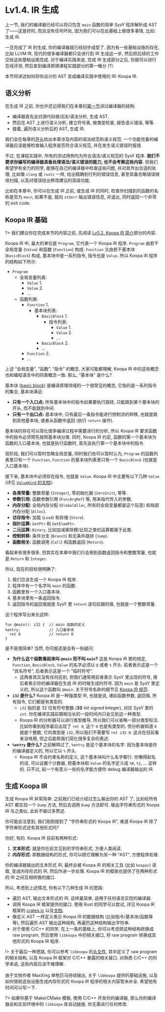 # Lv1.4. IR 生成

上一节, 我们的编译器已经可以将只包含 `main` 函数的简单 SysY 程序解析成 AST 了——这是好的, 而且没有任何坏处, 因为我们可以在此基础上做很多事情, 比如: 生成 IR.

一旦完成了 IR 的生成, 你的编译器就已经初步成型了. 因为有一些基础设施的存在, 比如 LLVM IR, 现代的很多编译器都只会进行到 IR 生成这一步, 然后把后续的工作交给这些基础设施完成. 对于编译实践来说, 完成 IR 生成部分之后, 你就可以进行在线评测, 然后拿到编译原理课程实践部分的第一桶分 (?).

本节将讲述如何将你设计的 AST 变成编译实践中使用的 IR: Koopa IR.

## 语义分析

在生成 IR 之前, 你也许还记得我们在本章的[第一节](/lv1-main/structure)讲过编译器的结构:

* 编译器首先会对源代码做词法/语法分析, 生成 AST.
* 然后在 AST 上进行语义分析, 建立符号表, 做类型检查, 报告语义错误, 等等.
* 接着, 遍历语义分析后的 AST, 生成 IR.

我们会在每章的[开头](/lv1-main/)给出本章涉及内容的语法规范和语义规范. 一个功能完备的编译器应该能够检查输入程序是否符合语义规范, 并在发生语义错误时报错.

不过, 在课程实践中, 所有的测试用例均为符合语法/语义规范的 SysY 程序. **我们不要求你编写的编译器具备处理语法/语义错误的能力, 也不会考察这些内容.** 但我们希望学有余力的同学, 能够在自己的编译器中检查这些问题, 并对其作出合适的处理, 比如像 `clang` 或 `rustc` 一样, 给出精确到行列的错误信息, 甚至具备忽略错误继续扫描, 以及对错误给出修改建议的高级功能.

比如在本章中, 你可以在生成 IR 之前, 或生成 IR 的同时, 检查你扫描到的函数的名称是否为 `main`, 如果不是, 就向 `stderr` 输出错误信息, 并退出, 同时返回一个非零的 exit code.

## Koopa IR 基础

?> 我们建议你在完成本节的内容之前, 先阅读 [Lv0.2. Koopa IR 简介](/lv0-env-config/koopa)部分的内容.

Koopa IR 中, 最大的单位是 `Program`, 它代表一个 Koopa IR 程序. `Program` 由若干全局变量 (`Value`) 和函数 (`Function`) 构成. `Function` 又由若干基本块 (`BasicBlock`) 构成, 基本块中是一系列指令, 指令也是 `Value`. 所以 Koopa IR 程序的结构如下所示:

* `Program`
  * 全局变量列表:
    * `Value` 1.
    * `Value` 2.
    * ...
  * 函数列表:
    * `Function` 1.
      * 基本块列表:
        * `BasicBlock` 1.
          * 指令列表:
            * `Value` 1.
            * `Value` 2.
            * ...
        * `BasicBlock` 2.
        * ...
    * `Function` 2.
    * ...

上述 “全局变量”, “函数”, “指令” 的概念, 大家可能都理解, Koopa IR 中的这些概念也和编程语言中的同类概念一致. 那么, “基本块” 是什么?

基本块 ([basic block](https://en.wikipedia.org/wiki/Basic_block)) 是编译原理领域的一个很常见的概念, 它指的是一系列指令的集合, 基本块满足:

* **只有一个入口点:** 所有基本块中的指令如果要执行跳转, 只能跳到某个基本块的开头, 而不能跳到中间.
* **只有一个出口点:** 基本块中, 只有最后一条指令能进行控制流的转移, 也就是跳到其他基本块, 或者从函数中返回 (执行 `return` 操作).

基本块的存在可以简化很多编译过程中需要进行的分析, 所以 Koopa IR 要求函数中的指令必须预先按照基本块分类. 同时, Koopa IR 约定, 函数的第一个基本块为函数的入口基本块, 也就是执行函数时, 首先会执行第一个基本块中的指令.

现阶段, 我们可以暂时忽略全局变量, 同时我们也可以暂时认为, `Program` 的函数列表里只有一个 `Function`, `Function` 的基本块列表里只有一个 `BasicBlock` (也就是入口基本块).

接下来, 基本块中必须存在指令, 也就是 `Value`. Koopa IR 中主要有以下几种 `Value` (详见 [`ValueKind` 的文档](https://docs.rs/koopa/latest/koopa/ir/entities/enum.ValueKind.html)):

* **各类常量:** 整数常量 (`Integer`), 零初始化器 (`ZeroInit`), 等等.
* **参数引用:** 函数参数引用 (`FuncArgRef`) 等, 用来指代传入的参数.
* **内存分配:** 全局内存分配 (`GlobalAlloc`, 所有的全局变量都是这个玩意) 和局部内存分配 (`Alloc`).
* **访存指令:** 加载 (`Load`) 和存储 (`Store`).
* **指针运算:** `GetPtr` 和 `GetElemPtr`.
* **二元运算:** `Binary`, 比如加减乘除模/比较之类的运算都属于此类.
* **控制转移:** 条件分支 (`Branch`) 和无条件跳转 (`Jump`).
* **函数相关:** 函数调用 (`Call`) 和函数返回 (`Return`).

看起来有很多很多, 但其实在本章中我们只会用到函数返回指令和整数常量, 也就是 `Return` 和 `Integer`.

所以, 现在的目标很明确了:

1. 我们应该生成一个 Koopa IR 程序.
2. 程序中有一个名字叫 `main` 的函数.
3. 函数里有一个入口基本块.
4. 基本块里有一条返回指令.
5. 返回指令的返回值就是 SysY 里 `return` 语句后跟的值, 也就是一个整数常量.

这个程序写出来长这样:

```koopa
fun @main(): i32 {  // main 函数的定义
%entry:             // 入口基本块
  ret 0             // return 0
}
```

是不是很简单? 当然, 你可能还是会有一些疑问:

* **为什么这个函数看起来叫 `@main` 而不叫 `main`?** 这是 Koopa IR 里的规定, `Function`, `BasicBlock`, `Value` 的名字必须以 `@` 或者 `%` 开头. 前者表示这是一个 “具名符号”, 后者表示这是一个 “临时符号”.
  * 这两者其实没有任何区别, 但我们通常用前者表示 SysY 里出现的符号, 用后者表示你的编译器在生成 IR 的时候生成的符号. 因为 `main` 是 SysY 里定义的, 所以这个函数叫 `@main`. 关于符号名称的细节见 [Koopa IR 规范](/misc-app-ref/koopa?id=符号名称).
* **`i32` 是什么?** Koopa IR 是一种强类型 IR, 也就是说, 诸如函数参数, 返回值, 所有指令, 它们都是有类型的.
  * `i32` 指的是 32 位有符号整数 (**32**-bit signed **i**nteger), 对应 SysY 里的 `int`. 你在编译实践前期相当长的一段时间内只会见到这一种类型.
  * Koopa IR 的分析器可以进行类型推导, 所以我们可以省略一部分类型标注. 比如你看到程序最后出现了 `ret 0`, 这个 `0` 也是有类型的. 但分析器知道 `0` 就是个整数, 它的类型是 `i32`, 所以我们不需要写 `ret i32 0`. 这点在目前看来没啥用, 但之后能帮我们简化很多复杂的表述.
* **`%entry` 是什么?** 之前解释过了, `%entry` 是这个基本块的名字. 因为基本块是你的编译器定义的, 所以它以 `%` 开头. 
  * Koopa IR 不会约束名称的定义, 这个基本块叫什么名字都行. 你懒得起名的话, 可以设置个计数器, 把基本块和 `Value` 的名字定义成 `%0`, `%1`, ... 这样的. 只不过, 起一个有意义一些的名字能方便你 debug 编译器输出的 IR.

## 生成 Koopa IR

生成 Koopa IR 非常简单: 之前我们已经介绍过怎么输出你的 AST 了, 比如给所有 AST 都实现一个 `Dump` 方法, 然后去调用 `Dump` 方法即可. 输出字符串形式的 Koopa IR 与之类似, 此处不做过多赘述.

你可能会注意到, 我们刚刚提到了 “字符串形式的 Koopa IR”, 难道 Koopa IR 除了字符串形式还有其他形式吗?

你好, 有的. Koopa IR 目前有两种形式:

1. **文本形式:** 就是你在前文见到的字符串形式, 方便人类阅读.
2. **内存形式:** 即数据结构的形式, 你可以把它理解为另一种 “AST”, 方便程序处理.

你的编译器输出的文本形式 IR, 最终会被 Koopa IR 的相关工具 (比如 `koopac`) 读取, 变成内存形式的 IR, 然后作进一步处理. Koopa IR 的框架也提供了在两种形式的 IR 之间互相转换的接口.

所以, 考虑到上述情况, 你有以下几种生成 IR 的思路:

* 遍历 AST, 输出文本形式的 IR. 这样最简单, 适用于任何语言实现的编译器.
* 调用 Koopa IR 框架提供的接口. 使用 Rust 的同学可以尝试, 详见 Koopa IR 框架的 [crates.io](https://crates.io/crates/koopa) 以及[文档](https://docs.rs/koopa).
* 像定义 AST 一样定义表示 Koopa IR 的数据结构 (比如指令/基本块/函数等等), 然后遍历 AST 输出这种结构, 再遍历这种结构输出字符串.
* 对于使用 C/C++ 的同学, 在上一条的基础上, 你可以考虑把这种结构转换成 raw program, 然后使用 `libkoopa` 中的相关接口, 将 raw program 转换成其他形式的 Koopa IR 程序.

!> 关于最后一种思路, 你可以参考 `libkoopa` 的[头文件](https://github.com/pku-minic/koopa/blob/master/crates/libkoopa/include/koopa.h), 其中定义了 raw program 的相关结构, 以及 Koopa IR 框架对 C/C++ 暴露的相关接口. 对熟悉 C/C++ 的同学来说, 这些内容应该不难理解.
<br><br>
由于文档作者 MaxXing 单枪匹马持续输出, 关于 `libkoopa` 提供的基础设施, 以及如何借助这些设施生成内存形式的 Koopa IR 程序的相关内容暂未补全. 希望他有时间可以写一下.

?> 如果你基于 Make/CMake 模板, 使用 C/C++ 开发你的编译器, 那么你的编译器会和实验环境中的 `libkoopa` 库自动链接, 你无需进行任何修改.
